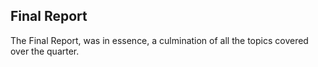 ## Final Report
The Final Report, was in essence, a culmination of all the topics covered over the quarter.
